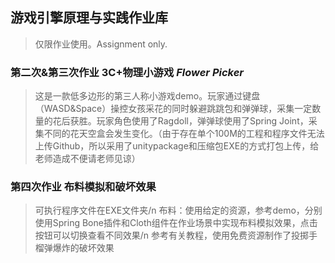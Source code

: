 ## 游戏引擎原理与实践作业库
>仅限作业使用。Assignment only.
### 第二次&第三次作业 3C+物理小游戏 *Flower Picker*
>这是一款低多边形的第三人称小游戏demo。玩家通过键盘（WASD&Space）操控女孩采花的同时躲避跳跳包和弹弹球，采集一定数量的花后获胜。玩家角色使用了Ragdoll，弹弹球使用了Spring Joint，采集不同的花天空盒会发生变化。（由于存在单个100M的工程和程序文件无法上传Github，所以采用了unitypackage和压缩包EXE的方式打包上传，给老师造成不便请老师见谅）
### 第四次作业 布料模拟和破坏效果
>可执行程序文件在EXE文件夹/n
>布料：使用给定的资源，参考demo，分别使用Spring Bone插件和Cloth组件在作业场景中实现布料模拟效果，点击按钮可以切换查看不同效果/n
>参考有关教程，使用免费资源制作了投掷手榴弹爆炸的破坏效果
